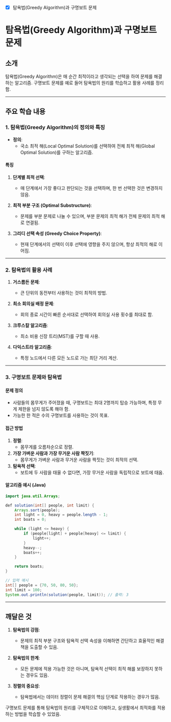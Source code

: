 - [x] 탐욕법(Greedy Algorithm)과 구명보트 문제

# 탐욕법(Greedy Algorithm)과 구명보트 문제

## 소개
탐욕법(Greedy Algorithm)은 매 순간 최적이라고 생각되는 선택을 하여 문제를 해결하는 알고리즘. 구명보트 문제를 예로 들어 탐욕법의 원리를 학습하고 활용 사례를 정리함.

---

## 주요 학습 내용

### 1. 탐욕법(Greedy Algorithm)의 정의와 특징
- **정의**:
  - 국소 최적 해(Local Optimal Solution)를 선택하여 전체 최적 해(Global Optimal Solution)를 구하는 알고리즘.

#### 특징
1. **단계별 최적 선택**:
   - 매 단계에서 가장 좋다고 판단되는 것을 선택하며, 한 번 선택한 것은 변경하지 않음.

2. **최적 부분 구조 (Optimal Substructure)**:
   - 문제를 부분 문제로 나눌 수 있으며, 부분 문제의 최적 해가 전체 문제의 최적 해로 연결됨.

3. **그리디 선택 속성 (Greedy Choice Property)**:
   - 현재 단계에서의 선택이 이후 선택에 영향을 주지 않으며, 항상 최적의 해로 이어짐.

---

### 2. 탐욕법의 활용 사례
1. **거스름돈 문제**:
   - 큰 단위의 동전부터 사용하는 것이 최적의 방법.

2. **최소 회의실 배정 문제**:
   - 회의 종료 시간이 빠른 순서대로 선택하여 회의실 사용 횟수를 최대로 함.

3. **크루스칼 알고리즘**:
   - 최소 비용 신장 트리(MST)를 구할 때 사용.

4. **다익스트라 알고리즘**:
   - 특정 노드에서 다른 모든 노드로 가는 최단 거리 계산.

---

### 3. 구명보트 문제와 탐욕법
#### 문제 정의
- 사람들의 몸무게가 주어졌을 때, 구명보트는 최대 2명까지 탑승 가능하며, 특정 무게 제한을 넘지 않도록 해야 함.
- 가능한 한 적은 수의 구명보트를 사용하는 것이 목표.

#### 접근 방법
1. **정렬**:
   - 몸무게를 오름차순으로 정렬.
2. **가장 가벼운 사람과 가장 무거운 사람 짝짓기**:
   - 몸무게가 가벼운 사람과 무거운 사람을 짝짓는 것이 최적의 선택.
3. **탐욕적 선택**:
   - 보트에 두 사람을 태울 수 없다면, 가장 무거운 사람을 독립적으로 보트에 태움.

#### 알고리즘 예시 (Java)
```java
import java.util.Arrays;

def solution(int[] people, int limit) {
    Arrays.sort(people);
    int light = 0, heavy = people.length - 1;
    int boats = 0;

    while (light <= heavy) {
        if (people[light] + people[heavy] <= limit) {
            light++;
        }
        heavy--;
        boats++;
    }

    return boats;
}

// 입력 예시
int[] people = {70, 50, 80, 50};
int limit = 100;
System.out.println(solution(people, limit)); // 출력: 3
```

---

## 깨달은 것
1. **탐욕법의 강점**:
   - 문제의 최적 부분 구조와 탐욕적 선택 속성을 이해하면 간단하고 효율적인 해결책을 도출할 수 있음.

2. **탐욕법의 한계**:
   - 모든 문제에 적용 가능한 것은 아니며, 탐욕적 선택이 최적 해를 보장하지 못하는 경우도 있음.

3. **정렬의 중요성**:
   - 탐욕법에서는 데이터 정렬이 문제 해결의 핵심 단계로 작용하는 경우가 많음.

구명보트 문제를 통해 탐욕법의 원리를 구체적으로 이해하고, 실생활에서 최적화를 적용하는 방법을 학습할 수 있었음.


